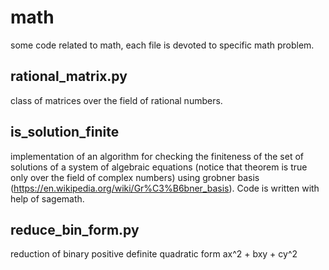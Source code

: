 # math
some code related to math, each file is devoted to specific math problem.

## rational_matrix.py
class of matrices over the field of rational numbers.

## is_solution_finite
implementation of an algorithm for checking the finiteness of the set of solutions of a system of algebraic equations (notice that theorem is true only over the field of complex numbers) using grobner basis (https://en.wikipedia.org/wiki/Gr%C3%B6bner_basis). Code is written with help of sagemath.

## reduce_bin_form.py
reduction of binary positive definite quadratic form ax^2 + bxy + cy^2

